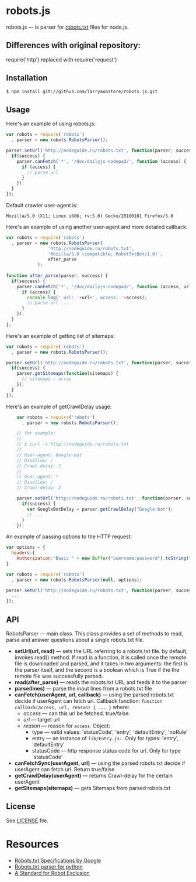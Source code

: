 robots.js
=========

robots.js — is parser for [robots.txt](www.robotstxt.org) files for node.js.

Differences with original repository:
-------------------------------------
require('http') replaced with require('request')



Installation
------------


```bash
$ npm install git://github.com/larryaubstore/robots.js.git
```

Usage
-----

Here's an example of using robots.js:

```javascript
var robots = require('robots')
  , parser = new robots.RobotsParser();

parser.setUrl('http://nodeguide.ru/robots.txt', function(parser, success) {
  if(success) {
    parser.canFetch('*', '/doc/dailyjs-nodepad/', function (access) {
      if (access) {
        // parse url
      }
    });
  }
});
```

Default crawler user-agent is:

    Mozilla/5.0 (X11; Linux i686; rv:5.0) Gecko/20100101 Firefox/5.0

Here's an example of using another user-agent and more detailed callback:

```javascript
var robots = require('robots')
  , parser = new robots.RobotsParser(
                'http://nodeguide.ru/robots.txt',
                'Mozilla/5.0 (compatible; RobotTxtBot/1.0)',
                after_parse
            );
            
function after_parse(parser, success) {
  if(success) {
    parser.canFetch('*', '/doc/dailyjs-nodepad/', function (access, url, reason) {
      if (access) {
        console.log(' url: '+url+', access: '+access);
        // parse url ...
      }
    });
  }
};
```

Here's an example of getting list of sitemaps:

```javascript
var robots = require('robots')
  , parser = new robots.RobotsParser();

parser.setUrl('http://nodeguide.ru/robots.txt', function(parser, success) {
  if(success) {
    parser.getSitemaps(function(sitemaps) {
      // sitemaps — array
    });
  }
});
```

Here's an example of getCrawlDelay usage:

```javascript
    var robots = require('robots')
      , parser = new robots.RobotsParser();

    // for example:
    //
    // $ curl -s http://nodeguide.ru/robots.txt
    //
    // User-agent: Google-bot
    // Disallow: / 
    // Crawl-delay: 2
    //
    // User-agent: *
    // Disallow: /
    // Crawl-delay: 2

    parser.setUrl('http://nodeguide.ru/robots.txt', function(parser, success) {
      if(success) {
        var GoogleBotDelay = parser.getCrawlDelay("Google-bot");
        // ...
      }
    });
```

An example of passing options to the HTTP request:

```javascript
var options = {
  headers:{
    Authorization:"Basic " + new Buffer("username:password").toString("base64")}
}

var robots = require('robots')
  , parser = new robots.RobotsParser(null, options);

parser.setUrl('http://nodeguide.ru/robots.txt', function(parser, success) {
  ...
});
```


API
---

RobotsParser — main class. This class provides a set of methods to read,
parse and answer questions about a single robots.txt file.

  * **setUrl(url, read)** — sets the URL referring to a robots.txt file.
    by default, invokes read() method.
    If read is a function, it is called once the remote file is downloaded and parsed, and it
      takes in two arguments: the first is the parser itself, and the second is a boolean
      which is True if the the remote file was successfully parsed.
  * **read(after_parse)** — reads the robots.txt URL and feeds it to the parser
  * **parse(lines)** — parse the input lines from a robots.txt file
  * **canFetch(userAgent, url, callback)** — using the parsed robots.txt decide if
    userAgent can fetch url. Callback function:
    ``function callback(access, url, reason) { ... }``
    where:
    * *access* — can this url be fetched. true/false.
    * *url* — target url
    * *reason* — reason for ``access``. Object:
      * type — valid values: 'statusCode', 'entry', 'defaultEntry', 'noRule'
      * entry — an instance of ``lib/Entry.js:``. Only for types: 'entry', 'defaultEntry'
      * statusCode — http response status code for url. Only for type 'statusCode'
  * **canFetchSync(userAgent, url)** — using the parsed robots.txt decide if
    userAgent can fetch url. Return true/false.
  * **getCrawlDelay(userAgent)** — returns Crawl-delay for the certain userAgent
  * **getSitemaps(sitemaps)** — gets Sitemaps from parsed robots.txt

License
-------

See [LICENSE](https://github.com/ekalinin/robots.js/blob/master/LICENSE)
file.


Resources
=========

  * [Robots.txt Specifications by Google](http://code.google.com/web/controlcrawlindex/docs/robots_txt.html)
  * [Robots.txt parser for python](http://docs.python.org/library/robotparser.html)
  * [A Standard for Robot Exclusion](http://www.robotstxt.org/orig.html)
